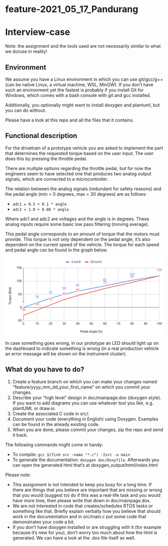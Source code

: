# feature-2021_05_17_Pandurang
# Interview-case

Note: the assignment and the tools used are not necessarily similar to what we do/use in reality!

## Environment
We assume you have a Linux environment in which you can use git/gcc/g++ (can be native Linux, a virtual machine, WSL, MinGW). If you don’t have such an environment yet the fastest is probably if you install Git for Windows, which comes with a bash console with git and gcc installed.

Additionally, you optionally might want to install doxygen and plantuml, but you can do without.

Please have a look at this repo and all the files that it contains.


## Functional description

For the drivetrain of a prototype vehicle you are asked to implement the part that determines the requested torque based on the user input. The user does this by pressing the throttle pedal.

There are multiple options regarding the throttle pedal, but for now the engineers seem to have selected one that produces two analog output signals, which are connected to a microcontroller. 

The relation between the analog signals (redundant for safety reasons) and the pedal angle (min = 0 degrees, max = 30 degrees) are as follows:

- `adc1 = 0.5 + 0.1 * angle`
- `adc2 = 1.0 + 0.08 * angle`

Where adc1 and adc2 are voltages and the angle is in degrees. These analog inputs require some basic low pass filtering (moving average).

This pedal angle corresponds to an amount of torque that the motors must provide. This torque is not only dependent on the pedal angle, it’s also dependent on the current speed of the vehicle. The torque for each speed and pedal angle can be found in the graph below.

![pedal map](./doc/Pedalmap.png)

In case something goes wrong, in our prototype an LED should light up on the dashboard to indicate something is wrong (in a real production vehicle an error message will be shown on the instrument cluster).


## What do you have to do?

1. Create a feature branch on which you can make your changes named “feature/yyyy_mm_dd_your_first_name” on which you commit your changes.
2. Describe your “high level” design in doc/mainpage.dox (doxygen style). If you want to add diagrams you can use whatever tool you like, e.g. plantUML or draw.io.
3. Create the associated C code in src/.
4. Document your code (everything in English) using Doxygen. Examples can be found in the already existing code.
5. When you are done, please commit your changes, zip the repo and send it back.

The following commands might come in handy:

- To compile: `gcc $(find src -name "*.c") -Isrc -o main`
- To generate the documentation: `doxygen doc/Doxyfile`.
  Afterwards you can open the generated html that’s at doxygen_output/html/index.html

Please note:

- This assignment is not intended to keep you busy for a long time. If there are things that you believe are important that are missing or wrong that you would (suggest to) do if this
was a real-life task and you would have more time, then please write that down in doc/mainpage.dox.
- We are not interested in code that creates/schedules RTOS tasks or something like that. Briefly explain verbally how you believe that should work in the documentation and in src/main.c put some code that demonstrates your code a bit.
- If you don’t have doxygen installed or are struggling with it (for example because it’s new for you), don’t worry too much about how the html is generated. We can have a look at the .dox file itself as well.
